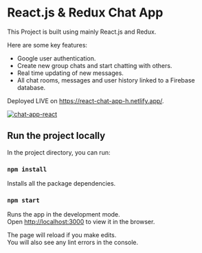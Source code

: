 # React.js & Redux Chat App

This Project is built using mainly React.js and Redux. 

Here are some key features:

- Google user authentication.
- Create new group chats and start chatting with others.
- Real time updating of new messages.
- All chat rooms, messages and user history linked to a Firebase database.

Deployed LIVE on https://react-chat-app-h.netlify.app/.

<a href="https://react-chat-app-h.netlify.app/">![chat-app-react](https://user-images.githubusercontent.com/12534205/113633505-18e79880-963b-11eb-9e95-e1cefe62b441.gif)</a>

## Run the project locally

In the project directory, you can run:

### `npm install`

Installs all the package dependencies.

### `npm start`

Runs the app in the development mode.\
Open [http://localhost:3000](http://localhost:3000) to view it in the browser.

The page will reload if you make edits.\
You will also see any lint errors in the console.
